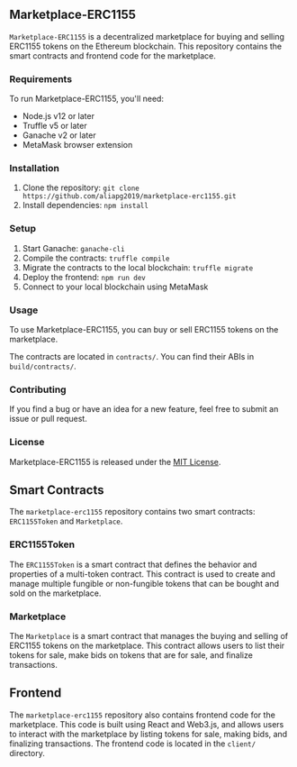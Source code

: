 Marketplace-ERC1155
-------------------

`Marketplace-ERC1155` is a decentralized marketplace for buying and selling ERC1155 tokens on the Ethereum blockchain. This repository contains the smart contracts and frontend code for the marketplace.

### Requirements

To run Marketplace-ERC1155, you'll need:

-   Node.js v12 or later
-   Truffle v5 or later
-   Ganache v2 or later
-   MetaMask browser extension

### Installation

1.  Clone the repository: `git clone https://github.com/aliapg2019/marketplace-erc1155.git`
2.  Install dependencies: `npm install`

### Setup

1.  Start Ganache: `ganache-cli`
2.  Compile the contracts: `truffle compile`
3.  Migrate the contracts to the local blockchain: `truffle migrate`
4.  Deploy the frontend: `npm run dev`
5.  Connect to your local blockchain using MetaMask

### Usage

To use Marketplace-ERC1155, you can buy or sell ERC1155 tokens on the marketplace.

The contracts are located in `contracts/`. You can find their ABIs in `build/contracts/`.

### Contributing

If you find a bug or have an idea for a new feature, feel free to submit an issue or pull request.

### License

Marketplace-ERC1155 is released under the [MIT License](https://github.com/aliapg2019/marketplace-erc1155/blob/main/LICENSE).

Smart Contracts
---------------

The `marketplace-erc1155` repository contains two smart contracts: `ERC1155Token` and `Marketplace`.

### ERC1155Token

The `ERC1155Token` is a smart contract that defines the behavior and properties of a multi-token contract. This contract is used to create and manage multiple fungible or non-fungible tokens that can be bought and sold on the marketplace.

### Marketplace

The `Marketplace` is a smart contract that manages the buying and selling of ERC1155 tokens on the marketplace. This contract allows users to list their tokens for sale, make bids on tokens that are for sale, and finalize transactions.

Frontend
--------

The `marketplace-erc1155` repository also contains frontend code for the marketplace. This code is built using React and Web3.js, and allows users to interact with the marketplace by listing tokens for sale, making bids, and finalizing transactions. The frontend code is located in the `client/` directory.
